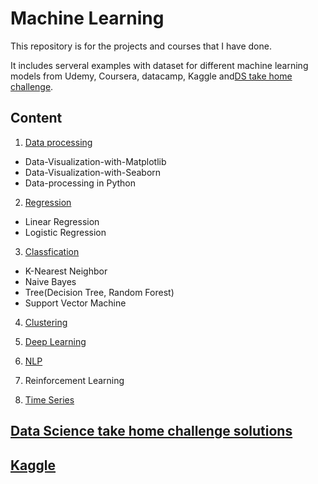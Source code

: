 # Machine Learning
This repository is for the projects and courses that I have done. 

It includes serveral examples with dataset for different machine learning models from Udemy, Coursera, datacamp, Kaggle and[DS take home challenge](https://datamasked.com/). 

## Content
1. [Data processing](https://github.com/syhwawa/Machine_Learning/tree/master/Data%20Preprocessing)
- Data-Visualization-with-Matplotlib
- Data-Visualization-with-Seaborn
- Data-processing in Python

2. [Regression](https://github.com/syhwawa/Machine_Learning/tree/master/Regression)
- Linear Regression
- Logistic Regression

3. [Classfication](https://github.com/syhwawa/Machine_Learning/tree/master/Classfication)
- K-Nearest Neighbor
- Naive Bayes
- Tree(Decision Tree, Random Forest)
- Support Vector Machine

4. [Clustering](https://github.com/syhwawa/Machine_Learning/tree/master/Clustering)

5. [Deep Learning](https://github.com/syhwawa/Machine_Learning/tree/master/Deep%20Learning)

6. [NLP](https://github.com/syhwawa/Machine_Learning/tree/master/NLP)

7. Reinforcement Learning

8. [Time Series](https://github.com/syhwawa/Machine_Learning/tree/master/Times%20Series)

## [Data Science take home challenge solutions](https://github.com/syhwawa/Machine_Learning/tree/master/Take%20Home%20Challenge)

## [Kaggle](https://github.com/syhwawa/Machine_Learning/tree/master/Kaggle/Titanic)

